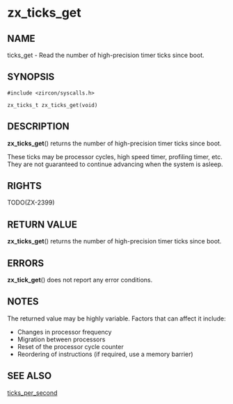 # zx_ticks_get

## NAME

ticks_get - Read the number of high-precision timer ticks since boot.

## SYNOPSIS

```
#include <zircon/syscalls.h>

zx_ticks_t zx_ticks_get(void)
```

## DESCRIPTION

**zx_ticks_get**() returns the number of high-precision timer ticks since boot.

These ticks may be processor cycles, high speed timer, profiling timer, etc.
They are not guaranteed to continue advancing when the system is asleep.

## RIGHTS

TODO(ZX-2399)

## RETURN VALUE

**zx_ticks_get**() returns the number of high-precision timer ticks since boot.

## ERRORS

**zx_tick_get**() does not report any error conditions.

## NOTES

The returned value may be highly variable. Factors that can affect it include:
- Changes in processor frequency
- Migration between processors
- Reset of the processor cycle counter
- Reordering of instructions (if required, use a memory barrier)

## SEE ALSO

[ticks_per_second](ticks_per_second.md)
